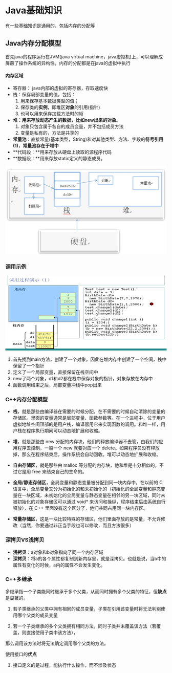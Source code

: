 # Java基础知识

有一些基础知识是通用的，包括内存的分配等

## Java内存分配模型

首先java的程序运行在JVM(java virtual machine，java虚拟机)上，可以理解成屏蔽了操作系统的异构性，内存的分配都是在java的虚拟中执行

#### 内存区域

- 寄存器： java内部的虚拟的寄存器，存取速度快
- 栈：保存局部变量的值，包括：
  1. 用来保存基本数据类型的值；
  2. 保存类的**实例**，即堆区**对象**的引用(指针)
  3. 也可以用来保存加载方法时的帧
- **堆：**用来存放动态产生的数据，比如new出来的**对象**。
  1. 对象只包含属于各自的成员变量，并不包括成员方法
  2. 变量是私有的，方法是共享的
- **常量池**：直接常量(基本类型，String)和对其他类型、方法、字段的**符号引用(1)**，**常量池存在于堆中**
- **代码段：**用来存放从硬盘上读取的源程序代码
- **数据段：**用来存放static定义的静态成员。

![](./java-mem-allocate.jpg)

### 调用示例

![](./java-mem-alloc-example.jpg)

1. 首先找到main方法，创建了一个对象，因此在堆内存中创建了一个空间，栈中保留了一个指针
2. 定义了一个局部变量，直接保留在栈空间中
3. new了两个对象，d1和d2都在栈中保存对象的指针，对象存放在内存中
4. 函数调用结束之后，局部变量冲栈中pop出来

### C++内存分配模型

- **栈**，就是那些由编译器在需要的时候分配，在不需要的时候自动清除的变量的存储区。里面的变量通常是局部变量、函数参数等。在一个进程中，位于用户虚拟地址空间顶部的是用户栈，编译器用它来实现函数的调用。和堆一样，用户栈在程序执行期间可以动态地扩展和收缩。

- **堆**，就是那些由 new 分配的内存块，他们的释放编译器不去管，由我们的应用程序去控制，一般一个 new 就要对应一个 delete。如果程序员没有释放掉，那么在程序结束后，操作系统会自动回收。堆可以动态地扩展和收缩。

- **自由存储区**，就是那些由 malloc 等分配的内存块，他和堆是十分相似的，不过它是用 free 来结束自己的生命的。

- **全局/静态存储区**，全局变量和静态变量被分配到同一块内存中，在以前的 C 语言中，全局变量又分为初始化的和未初始化的（初始化的全局变量和静态变量在一块区域，未初始化的全局变量与静态变量在相邻的另一块区域，同时未被初始化的对象存储区可以通过 void* 来访问和操纵，程序结束后由系统自行释放），在 C++ 里面没有这个区分了，他们共同占用同一块内存区。

- **常量存储区**，这是一块比较特殊的存储区，他们里面存放的是常量，不允许修改（当然，你要通过非正当手段也可以修改，而且方法很多）

### 深拷贝VS浅拷贝

- **浅拷贝**：a对象和b对象指向了同一个内存区域
- **深拷贝**：将a的各个属性都复制到新内存里，就是深拷贝。也就是说，当b中的属性有变化的时候，a内的属性不会发生变化。

### C++多继承

多继承指一个子类能同时继承于多个父类，从而同时拥有多个父类的特征，但**缺点**是显著的。

1. 若子类继承的父类中拥有相同的成员变量，子类在引用该变量时将无法判别使用哪个父类的成员变量

2. 若一个子类继承的多个父类拥有相同方法，同时子类并未覆盖该方法（若覆盖，则直接使用子类中该方法），

那么调用该方法时将无法确定调用哪个父类的方法。

使用接口的**优点**

1. 接口定义的是过程，能执行什么操作，而不涉及状态